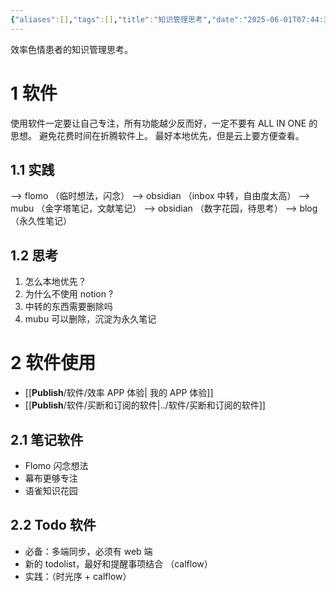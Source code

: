```yaml
---
{"aliases":[],"tags":[],"title":"知识管理思考","date":"2025-06-01T07:44:38+08:00","date_modify":"2025-06-26T14:08:31+08:00","dg-publish":true,"permalink":"/__Publish__/阅读/知识管理思考/","dgPassFrontmatter":true,"created":"2025-06-01T07:44:38+08:00","updated":"2025-06-26T14:08:31+08:00"}
---
```


效率色情患者的知识管理思考。

# 1 软件

使用软件一定要让自己专注，所有功能越少反而好，一定不要有 ALL IN ONE 的思想。
避免花费时间在折腾软件上。
最好本地优先，但是云上要方便查看。

## 1.1 实践

--> flomo （临时想法，闪念）
--> obsidian （inbox 中转，自由度太高）
--> mubu （金字塔笔记，文献笔记）
--> obsidian （数字花园，待思考）
--> blog （永久性笔记）

## 1.2 思考

1. 怎么本地优先？
2. 为什么不使用 notion ?
3. 中转的东西需要删除吗
4. mubu 可以删除，沉淀为永久笔记

# 2 软件使用

- [[__Publish__/软件/效率 APP 体验\| 我的 APP 体验]]
- [[__Publish__/软件/买断和订阅的软件\|../软件/买断和订阅的软件]]

## 2.1 笔记软件

- Flomo 闪念想法
- 幕布更够专注
- 语雀知识花园

## 2.2 Todo 软件

- 必备：多端同步，必须有 web 端
- 新的 todolist，最好和提醒事项结合 （calflow）
- 实践：（时光序 + calflow）

